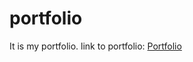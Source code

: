 # portfolio
It is my portfolio.
link to portfolio: <a href="http://tejaportfolio123.netlify.app">Portfolio</a>
